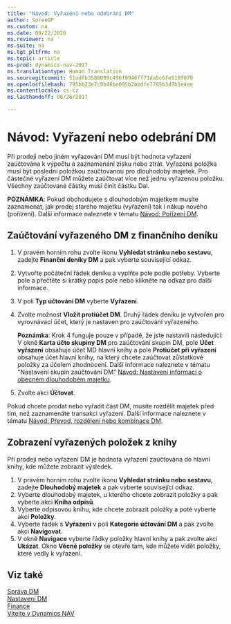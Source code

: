 ```yaml
---
title: "Návod: Vyřazení nebo odebrání DM"
author: SorenGP
ms.custom: na
ms.date: 09/22/2016
ms.reviewer: na
ms.suite: na
ms.tgt_pltfrm: na
ms.topic: article
ms-prod: dynamics-nav-2017
ms.translationtype: Human Translation
ms.sourcegitcommit: 51adfb3588099c496f0946ff71da5c6fe518f070
ms.openlocfilehash: 795bb23e7c0b46be095b2bbdfe7705b3d7b1e4ee
ms.contentlocale: cs-cz
ms.lasthandoff: 06/26/2017

---
```


# <a name="how-to-dispose-of-or-retire-fixed-assets"></a>Návod: Vyřazení nebo odebrání DM
Při prodeji nebo jiném vyřazování DM musí být hodnota vyřazení zaúčtována k výpočtu a zaznamenání zisku nebo ztrát. Vyřazená položka musí být poslední položkou zaúčtovanou pro dlouhodobý majetek. Pro částečné vyřazení DM můžete zaúčtovat více než jednu vyřazenou položku. Všechny zaúčtované částky musí činit částku Dal.

 **POZNÁMKA**: Pokud obchodujete s dlouhodobým majetkem musíte zaznamenat, jak prodej starého majetku (vyřazení) tak i nákup nového (pořízení). Další informace naleznete v tématu [Návod: Pořízení DM](fa-how-acquire.md).

## <a name="to-post-a-disposal-from-the-fixed-asset-gl-journal"></a>Zaúčtování vyřazeného DM z finančního deníku  
1. V pravém horním rohu zvolte ikonu **Vyhledat stránku nebo sestavu**, zadejte **Finanční deníky DM** a pak vyberte související odkaz.  
2. Vytvořte počáteční řádek deníku a vyplňte pole podle potřeby. Vyberte pole a přečtěte si krátký popis pole nebo klikněte na odkaz pro další informace.
3. V poli **Typ účtování DM** vyberte **Vyřazení**.
4. Zvolte možnost **Vložit protiúčet DM**. Druhý řádek deníku je vytvořen pro vyrovnávací účet, který je nastaven pro zaúčtování vyřazeného.

    **Poznámka**: Krok 4 funguje pouze v případě, že jste nastavili následující: V okně **Karta účto skupiny DM** pro zaúčtování skupin DM, pole **Účet vyřazení** obsahuje účet MD hlavní knihy a pole **Protiúčet  při vyřazení** obsahuje účet hlavní knihy, na který chcete zaúčtovat zůstatkové položky za účelem zhodnocení. Další informace naleznete v tématu "Nastavení skupin zaúčtování DM“ [Návod: Nastavení informací o obecném dlouhodobém majetku](fa-how-setup-general.md).
5. Zvolte akci **Účtovat**. 

Pokud chcete prodat nebo vyřadit část DM, musíte rozdělit majetek před tím, než zaznamenáte transakci vyřazení. Další informace naleznete v tématu [Návod: Převod, rozdělení nebo kombinace DM](fa-how-trans-split-combine.md).

## <a name="to-view-disposal-ledger-entries"></a>Zobrazení vyřazených položek z knihy  
Při prodeji nebo vyřazení DM je hodnota vyřazení zaúčtována do hlavní knihy, kde můžete zobrazit výsledek.   

1. V pravém horním rohu zvolte ikonu **Vyhledat stránku nebo sestavu**, zadejte **Dlouhodobý majetek** a pak vyberte související odkaz.  
2. Vyberte dlouhodobý majetek, u kterého chcete zobrazit položky a pak vyberte akci **Kniha odpisů**.
3. Vyberte odpisovou knihu, kde chcete zobrazit položky a poté vyberte akci **Položky**.
4. Vyberte řádek s **Vyřazení** v poli **Kategorie účtování DM** a pak zvolte akci **Navigovat**.  
5. V okně **Navigace** vyberte řádky položky hlavní knihy a pak zvolte akci **Ukázat**.
Okno **Věcné položky** se otevře tam, kde můžete vidět položky, které vedly k vyřazení.

## <a name="see-also"></a>Viz také
[Správa DM](fa-manage.md)  
[Nastavení DM](fa-setup.md)  
[Finance](finance-setup.md)  
[Vítejte v Dynamics NAV](across-get-started.md)


